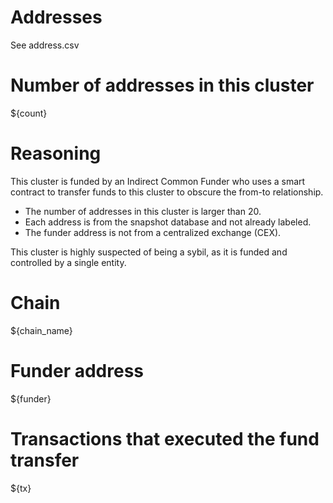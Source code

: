 # Addresses

See address.csv

# Number of addresses in this cluster

${count}

# Reasoning

This cluster is funded by an Indirect Common Funder who uses a smart contract to transfer funds to this cluster to obscure the from-to relationship.

- The number of addresses in this cluster is larger than 20.
- Each address is from the snapshot database and not already labeled.
- The funder address is not from a centralized exchange (CEX).

This cluster is highly suspected of being a sybil, as it is funded and controlled by a single entity.

# Chain

${chain_name}

# Funder address

${funder}

# Transactions that executed the fund transfer

${tx}
